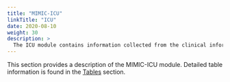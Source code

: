 ```yaml
---
title: "MIMIC-ICU"
linkTitle: "ICU"
date: 2020-08-10
weight: 30
description: >
  The ICU module contains information collected from the clinical information system used within the ICU. Documented data includes intravenous administrations, ventilator settings, and other charted items.
---
```


This section provides a description of the MIMIC-ICU module. Detailed table information is found in the [Tables](/iv/datasets) section. 